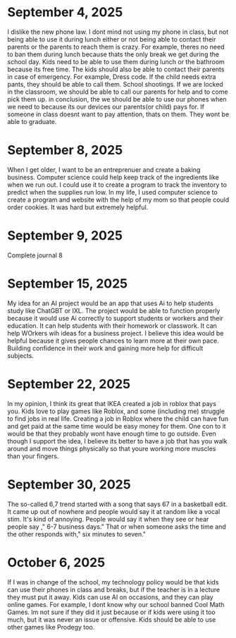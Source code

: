 # September 4, 2025
I dislike the new phone law. I dont mind not using my phone in class, but not being able to use it during lunch either or not being able to contact their parents or the parents to reach them is crazy. For example, theres no need to ban them during lunch because thats the only break we get during the school day. Kids need to be able to use them during lunch or the bathroom because its free time. The kids should also be able to contact their parents in case of emergency. For example, Dress code. If the child needs extra pants, they should be able to call them. School shootings. If we are locked in the classroom, we should be able to call our parents for help and to come pick them up. in conclusion, the we should be able to use our phones when we need to because its our devices our parents(or child) pays for. If someone in class doesnt want to pay attention, thats on them. They wont be able to graduate.

# September 8, 2025
When I get older, I want to be an entreprenuer and create a baking business. Computer science could help keep track of the ingredients like when we run out. I could use it to create a program to track the inventory to predict when the supplies run low. In my life, I used computer science to create a program and website with the help of my mom so that people could order cookies. It was hard but extremely helpful.

# September 9, 2025
Complete journal 8

# September 15, 2025
My idea for an AI project would be an app that uses Ai to help students study like ChatGBT or IXL. The project would be able to function properly because it would use Ai correctly to support students or workers and their education. It can help students with their homework or classwork. It can help WOrkers wih ideas for a business project. I believe this idea would be helpful because it gives people chances to learn more at their own pace. Building confidence in their work and gaining more help for difficult subjects.

# September 22, 2025
In my opinion, I think its great that IKEA created a job in roblox that pays you. Kids love to play games like Roblox, and some (including me) struggle to find jobs in real life. Creating a job in Roblox where the child can have fun and get paid at the same time would be easy money for them. One con to it would be that they probably wont have enough time to go outside. Even though I support the idea, I believe its better to have a job that has you walk around and move things physically so that youre working more muscles than your fingers.

# September 30, 2025
The so-called 6,7 trend started with a song that says 67 in a basketball edit. It came up out of nowhere and people would say it at random like a vocal stim. It's kind of annoying. People would say it when they see or hear people say ," 6-7 business days." That or when someone asks the time and the other responds with," six minutes to seven."

# October 6, 2025
If I was in change of the school, my technology policy would be that kids can use their phones in class and breaks, but if the teacher is in a lecture they must put it away. Kids can use AI on occasions, and they can play online games. For example, I dont know why our school banned Cool Math Games. Im not sure if they did it just because or if kids were using it too much, but it was never an issue or offensive. Kids should be able to use other games like Prodegy too.
